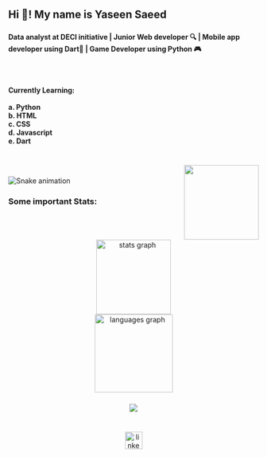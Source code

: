 <h2 align="left">Hi 👋! My name is Yaseen Saeed</h2>

###

<h4 align="left">Data analyst at DECI initiative |  Junior Web developer 🔍 |  Mobile app developer  using Dart📱 |  Game Developer using Python 🎮</h4>

###

<br clear="both">

<h4 align="left">Currently Learning:<br><br>a. Python<br>b. HTML<br>c. CSS<br>d. Javascript<br>e. Dart</h4>

###

<br clear="both">

<img align="right" height="150" src="https://i.pinimg.com/originals/d4/81/f3/d481f3c72e283309071f79e01b05c06d.gif"  />

###

<img src="https://raw.githubusercontent.com/Yaseen-Saeed123/Yaseen-Saeed123/output/snake.svg" alt="Snake animation" />

###

<h3 align="left">Some important Stats:</h3>

###

<br clear="both">

<div align="center">
  <img src="https://github-readme-stats.vercel.app/api?username=Yaseen-Saeed123&hide_title=false&hide_rank=false&show_icons=true&include_all_commits=true&count_private=true&disable_animations=false&theme=dracula&locale=en&hide_border=false" height="150" alt="stats graph" /> <br>
  <img src="https://github-readme-stats.vercel.app/api/top-langs?username=Yaseen-Saeed123&locale=en&hide_title=false&layout=compact&card_width=320&langs_count=5&theme=dracula&hide_border=false" height="157" alt="languages graph"  />
</div>

###

<div align="center">
  <img src="https://visitor-badge.laobi.icu/badge?page_id=Yaseen-Saeed123.Yaseen-Saeed123&left_text=Current%20Profile%20Viewers"  />
</div>

###

<br clear="both">

<div align="center">
  <a href="https://www.linkedin.com/in/yassen-saeed-5965a435a/" target="_blank">
    <img src="https://img.shields.io/static/v1?message=LinkedIn&logo=linkedin&label=&color=0077B5&logoColor=white&labelColor=&style=for-the-badge" height="35" alt="linkedin logo"  />
  </a>
</div>

###
